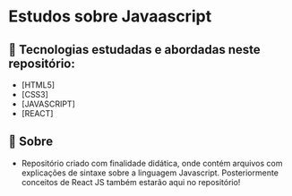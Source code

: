 # Estudos sobre Javaascript

## 🚀 Tecnologias estudadas e abordadas neste repositório:
- [HTML5] 
- [CSS3]
- [JAVASCRIPT]
- [REACT]

## 📝 Sobre

- Repositório criado com finalidade didática, onde contém arquivos com explicações de sintaxe sobre a linguagem Javascript. Posteriormente conceitos de React JS também estarão aqui no repositório!
